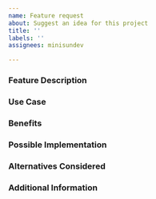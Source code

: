 ```yaml
---
name: Feature request
about: Suggest an idea for this project
title: ''
labels: ''
assignees: minisundev

---
```


### Feature Description
<!-- Provide a clear and concise description of the new feature you are proposing -->

### Use Case
<!-- Provide specific examples or scenarios where this feature would be helpful -->

### Benefits
<!-- Explain the benefits of adding this feature to the project (e.g., user experience, functionality, etc.) -->

### Possible Implementation
<!-- If applicable, provide technical suggestions on how this feature could be implemented, including any potential dependencies or frameworks -->

### Alternatives Considered
<!-- List any alternative solutions or features that could also solve this problem, if applicable -->

### Additional Information
<!-- Add any other context, screenshots, or documentation related to the feature request -->
